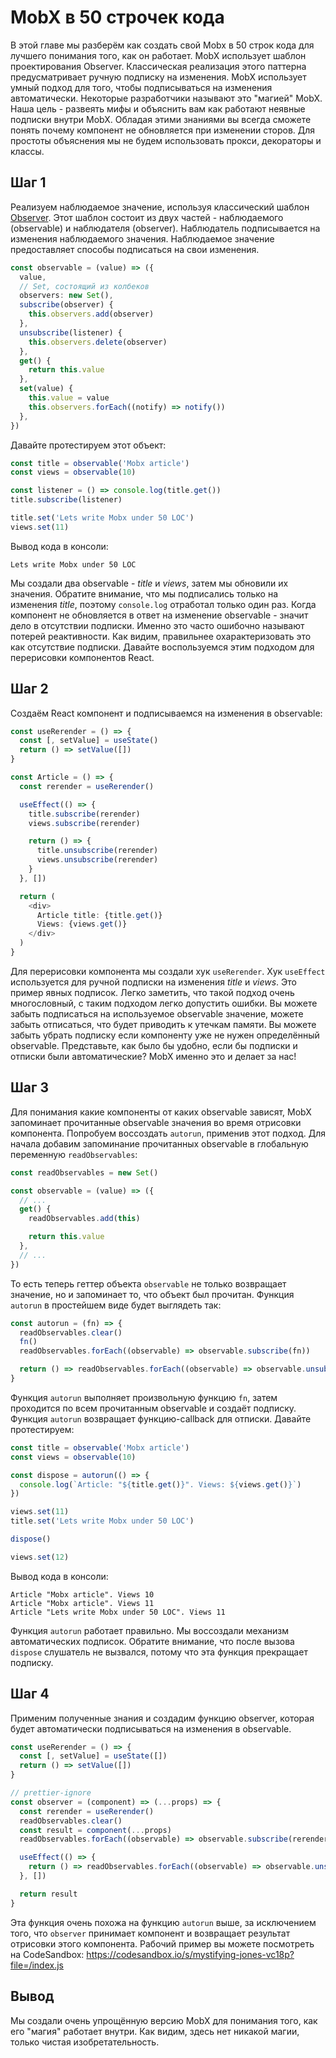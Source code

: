 # MobX в 50 строчек кода

В этой главе мы разберём как создать свой Mobx в 50 строк кода для лучшего понимания того, как он работает. MobX использует шаблон проектирования Observer. Классическая реализация этого паттерна предусматривает ручную подписку на изменения. MobX использует умный подход для того, чтобы подписываться на изменения автоматически. Некоторые разработчики называют это "магией" MobX. Наша цель - развеять мифы и объяснить вам как работают неявные подписки внутри MobX. Обладая этими знаниями вы всегда сможете понять почему компонент не обновляется при изменении сторов. Для простоты объяснения мы не будем использовать прокси, декораторы и классы.

## Шаг 1
Реализуем наблюдаемое значение, используя классический шаблон [Observer](https://en.wikipedia.org/wiki/Observer_pattern). Этот шаблон состоит из двух частей - наблюдаемого (observable) и наблюдателя (observer). Наблюдатель подписывается на изменения наблюдаемого значения. Наблюдаемое значение предоставляет способы подписаться на свои изменения.

```typescript
const observable = (value) => ({
  value,
  // Set, состоящий из колбеков
  observers: new Set(),
  subscribe(observer) {
    this.observers.add(observer)
  },
  unsubscribe(listener) {
    this.observers.delete(observer)
  },
  get() {
    return this.value
  },
  set(value) {
    this.value = value
    this.observers.forEach((notify) => notify())
  },
})
```

Давайте протестируем этот объект:

```typescript
const title = observable('Mobx article')
const views = observable(10)

const listener = () => console.log(title.get())
title.subscribe(listener)

title.set('Lets write Mobx under 50 LOC')
views.set(11)
```

Вывод кода в консоли:

```
Lets write Mobx under 50 LOC
```

Мы создали два observable - _title_ и _views_, затем мы обновили их значения. Обратите внимание, что мы подписались только на изменения _title_, поэтому `console.log` отработал только один раз. Когда компонент не обновляется в ответ на изменение observable - значит дело в отсутствии подписки. Именно это часто ошибочно называют потерей реактивности. Как видим, правильнее охарактеризовать это как отсутствие подписки. Давайте воспользуемся этим подходом для перерисовки компонентов React.

## Шаг 2
Создаём React компонент и подписываемся на изменения в observable:

```typescript jsx
const useRerender = () => {
  const [, setValue] = useState()
  return () => setValue([])
}

const Article = () => {
  const rerender = useRerender()

  useEffect(() => {
    title.subscribe(rerender)
    views.subscribe(rerender)

    return () => {
      title.unsubscribe(rerender)
      views.unsubscribe(rerender)
    }
  }, [])

  return (
    <div>
      Article title: {title.get()}
      Views: {views.get()}
    </div>
  )
}
```

Для перерисовки компонента мы создали хук `useRerender`. Хук `useEffect` используется для ручной подписки на изменения _title_ и _views_. Это пример явных подписок. Легко заметить, что такой подход очень многословный, с таким подходом легко допустить ошибки. Вы можете забыть подписаться на используемое observable значение, можете забыть отписаться, что будет приводить к утечкам памяти. Вы можете забыть убрать подписку если компоненту уже не нужен определённый observable. Представьте, как было бы удобно, если бы подписки и отписки были автоматические? MobX именно это и делает за нас!

## Шаг 3
Для понимания какие компоненты от каких observable зависят, MobX запоминает прочитанные observable значения во время отрисовки компонента. Попробуем воссоздать `autorun`, применив этот подход. Для начала добавим запоминание прочитанных observable в глобальную переменную `readObservables`:

```typescript
const readObservables = new Set()

const observable = (value) => ({
  // ...
  get() {
    readObservables.add(this)

    return this.value
  },
  // ...
})
```

То есть теперь геттер объекта `observable` не только возвращает значение, но и запоминает то, что объект был прочитан. Функция `autorun` в простейшем виде будет выглядеть так:

```typescript
const autorun = (fn) => {
  readObservables.clear()
  fn()
  readObservables.forEach((observable) => observable.subscribe(fn))

  return () => readObservables.forEach((observable) => observable.unsubscribe(fn))
}
```

Функция `autorun` выполняет произвольную функцию `fn`, затем проходится по всем прочитанным observable и создаёт подписку. Функция `autorun` возвращает функцию-callback для отписки. Давайте протестируем:

```typescript
const title = observable('Mobx article')
const views = observable(10)

const dispose = autorun(() => {
  console.log(`Article: "${title.get()}". Views: ${views.get()}`)
})

views.set(11)
title.set('Lets write Mobx under 50 LOC')

dispose()

views.set(12)
```

Вывод кода в консоли:

```
Article "Mobx article". Views 10
Article "Mobx article". Views 11
Article "Lets write Mobx under 50 LOC". Views 11
```

Функция `autorun` работает правильно. Мы воссоздали механизм автоматических подписок. Обратите внимание, что после вызова `dispose` слушатель не вызвался, потому что эта функция прекращает подписку.

## Шаг 4
Применим полученные знания и создадим функцию observer, которая будет автоматически подписываться на изменения в observable.

```typescript jsx
const useRerender = () => {
  const [, setValue] = useState([])
  return () => setValue([])
}

// prettier-ignore
const observer = (component) => (...props) => {
  const rerender = useRerender()
  readObservables.clear()
  const result = component(...props)
  readObservables.forEach((observable) => observable.subscribe(rerender))

  useEffect(() => {
    return () => readObservables.forEach((observable) => observable.unsubscribe(rerender))
  }, [])

  return result
}
```

Эта функция очень похожа на функцию `autorun` выше, за исключением того, что `observer` принимает компонент и возвращает результат отрисовки этого компонента. Рабочий пример вы можете посмотреть на CodeSandbox: https://codesandbox.io/s/mystifying-jones-vc18p?file=/index.js

## Вывод

Мы создали очень упрощённую версию MobX для понимания того, как его "магия" работает внутри. Как видим, здесь нет никакой магии, только чистая изобретательность.
